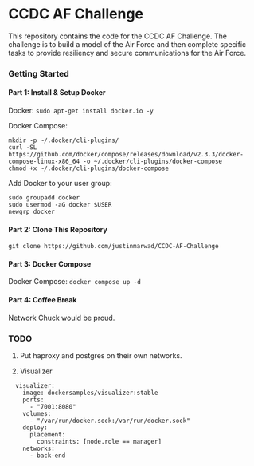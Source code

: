 # CCDC AF Challenge #

This repository contains the code for the CCDC AF Challenge. The challenge is to build a model of the Air Force and then complete specific tasks to provide resiliency and secure communications for the Air Force.

### Getting Started ### 

#### Part 1: Install & Setup Docker ###

Docker: ```sudo apt-get install docker.io -y```

Docker Compose: 
```
mkdir -p ~/.docker/cli-plugins/
curl -SL https://github.com/docker/compose/releases/download/v2.3.3/docker-compose-linux-x86_64 -o ~/.docker/cli-plugins/docker-compose
chmod +x ~/.docker/cli-plugins/docker-compose
```

Add Docker to your user group: 
```
sudo groupadd docker
sudo usermod -aG docker $USER
newgrp docker
```


#### Part 2: Clone This Repository ####

```git clone https://github.com/justinmarwad/CCDC-AF-Challenge``` 

#### Part 3: Docker Compose ####

Docker Compose: 
```docker compose up -d```

#### Part 4: Coffee Break ####

Network Chuck would be proud.


### TODO ### 

1. Put haproxy and postgres on their own networks. 

2. Visualizer 

```
  visualizer:
    image: dockersamples/visualizer:stable
    ports:
      - "7001:8080"
    volumes:
      - "/var/run/docker.sock:/var/run/docker.sock"
    deploy:
      placement:
        constraints: [node.role == manager]
    networks:
      - back-end
```